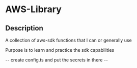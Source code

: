 # AWS-Library

## Description
A collection of aws-sdk functions that I can or generally use


Purpose is to learn and practice the sdk capabilities

-- create config.ts and put the secrets in there --